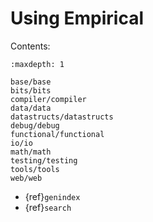 # Using Empirical

Contents:

```{toctree}
:maxdepth: 1

base/base
bits/bits
compiler/compiler
data/data
datastructs/datastructs
debug/debug
functional/functional
io/io
math/math
testing/testing
tools/tools
web/web
```

- {ref}`genindex`
- {ref}`search`
